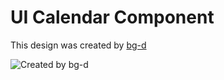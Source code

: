 # UI Calendar Component
This design was created by [bg-d](https://dribbble.com/bg-d)

![Created by bg-d](https://cdn.dribbble.com/users/4965/screenshots/14756582/media/29a08d2b10d06f14eee962c6871502ab.png)
